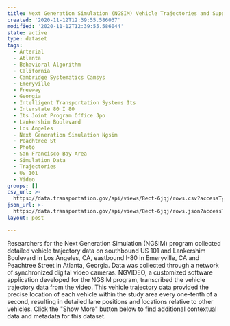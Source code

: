 ```yaml
---
title: Next Generation Simulation (NGSIM) Vehicle Trajectories and Supporting Data
created: '2020-11-12T12:39:55.586037'
modified: '2020-11-12T12:39:55.586044'
state: active
type: dataset
tags:
  - Arterial
  - Atlanta
  - Behavioral Algorithm
  - California
  - Cambridge Systematics Camsys
  - Emeryville
  - Freeway
  - Georgia
  - Intelligent Transportation Systems Its
  - Interstate 80 I 80
  - Its Joint Program Office Jpo
  - Lankershim Boulevard
  - Los Angeles
  - Next Generation Simulation Ngsim
  - Peachtree St
  - Photo
  - San Francisco Bay Area
  - Simulation Data
  - Trajectories
  - Us 101
  - Video
groups: []
csv_url: >-
  https://data.transportation.gov/api/views/8ect-6jqj/rows.csv?accessType=DOWNLOAD
json_url: >-
  https://data.transportation.gov/api/views/8ect-6jqj/rows.json?accessType=DOWNLOAD
layout: post

---
```

Researchers for the Next Generation Simulation (NGSIM)  program collected detailed vehicle trajectory data on southbound US 101 and Lankershim Boulevard in Los Angeles, CA, eastbound I-80 in Emeryville, CA and Peachtree Street in Atlanta, Georgia. Data was collected through a network of synchronized digital video cameras. NGVIDEO, a customized software application developed for the NGSIM program, transcribed the vehicle trajectory data from the video. This vehicle trajectory data provided the precise location of each vehicle within the study area every one-tenth of a second, resulting in detailed lane positions and locations relative to other vehicles. Click the "Show More" button below to find additional contextual data and metadata for this dataset.
